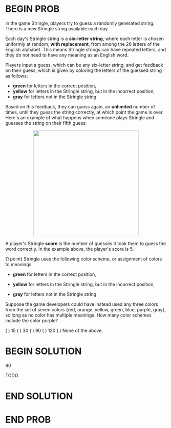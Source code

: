 # BEGIN PROB

In the game Stringle, players try to guess a randomly generated string. There is a new Stringle string available each day.

Each day's Stringle string is a **six-letter string**, where each letter is chosen uniformly at random, **with replacement**, from among the 26 letters of the English alphabet. This means Stringle strings can have repeated letters, and they do not need to have any meaning as an English word.

Players input a guess, which can be any six-letter string, and get feedback on their guess, which is given by coloring the letters of the guessed string as follows:

- **green** for letters in the correct position,
- **yellow** for letters in the Stringle string, but in the incorrect position,
- **gray** for letters not in the Stringle string.

Based on this feedback, they can guess again, an **unlimited** number of times, until they guess the string correctly, at which point the game is over. Here's an example of what happens when someone plays Stringle and guesses the string on their fifth guess:

<center><img src="../assets/images/wi22-midterm2/stringlewin.png" width="330" height="330"></center>

A player's Stringle **score** is the number of guesses it took them to guess the word correctly. In the example above, the player's score is 5.

(1 point) Stringle uses the following color scheme, or assignment of
colors to meanings:

-   **green** for letters in the correct position,

-   **yellow** for letters in the Stringle string, but in the incorrect
    position,

-   **gray** for letters not in the Stringle string.

Suppose the game developers could have instead used any three colors
from the set of seven colors $\{$red, orange, yellow, green, blue,
purple, gray$\}$, so long as no color has multiple meanings. How many
color schemes include the color purple?

( ) $15$
( ) $30$
( ) $90$
( ) $120$
( ) None of the above.

# BEGIN SOLUTION

$90$

TODO

# END SOLUTION

# END PROB